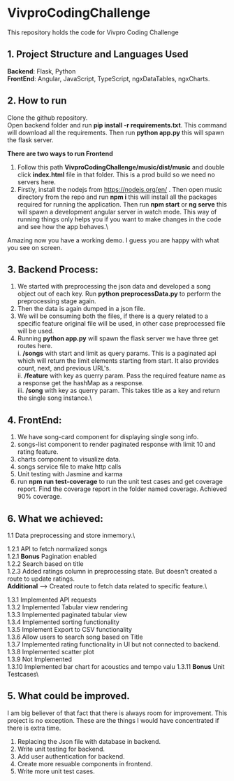 # VivproCodingChallenge
This repository holds the code for Vivpro Coding Challenge


## 1. Project Structure and Languages Used
**Backend**: Flask, Python\
**FrontEnd**: Angular, JavaScript, TypeScript, ngxDataTables, ngxCharts.

## 2. How to run
Clone the github repository.\
Open backend folder and run **pip install -r requirements.txt**. This command will download all the requirements. Then run **python app.py** this will spawn the flask server.

**There are two ways to run Frontend**
1. Follow this path **VivproCodingChallenge/music/dist/music** and double click **index.html** file in that folder. This is a prod build so we need no servers here.
2. Firstly, install the nodejs from https://nodejs.org/en/ . Then open music directory from the repo and run **npm i** this will install all the packages required for running the application. Then run **npm start** or **ng serve** this will spawn a development angular server in watch mode. This way of running things only helps you if you want to make changes in the code and see how the app behaves.\

Amazing now you have a working demo. I guess you are happy with what you see on screen.

## 3. Backend Process:
1. We started with preprocessing the json data and developed a song object out of each key. Run **python preprocessData.py** to perform the preprocessing stage again.
2. Then the data is again dumped in a json file.
3. We will be consuming both the files, if there is a query related to a specific feature original file will be used, in other case preprocessed file will be used.
4. Running **python app.py** will spawn the flask server we have three get routes here.\
  i. **/songs** with start and limit as query params. This is a paginated api which will return the limit elements starting from start. It also provides count, next, and previous URL's.\
  ii. **/feature** with key as querry param. Pass the required feature name as a response get the hashMap as a response.\
  iii. **/song** with key as querry param. This takes title as a key and return the single song instance.\
  
## 4. FrontEnd:
1. We have song-card component for displaying single song info.
2. songs-list component to render paginated response with limit 10 and rating feature.
3. charts component to visualize data.
4. songs service file to make http calls
5. Unit testing with Jasmine and karma
6. run **npm run test-coverage** to run the unit test cases and get coverage report. Find the coverage report in the folder named coverage. Achieved 90% coverage.

## 6. What we achieved:
1.1 Data preprocessing and store inmemory.\

1.2.1 API to fetch normalized songs\
1.2.1 **Bonus** Pagination enabled\
1.2.2 Search based on title\
1.2.3 Added ratings column in preprocessing state. But doesn't created a route to update ratings.\
**Additional** --> Created route to fetch data related to specific feature.\

1.3.1 Implemented API requests\
1.3.2 Implemented Tabular view rendering\
1.3.3 Implemented paginated tabular view\
1.3.4 Implemented sorting functionality\
1.3.5 Implement Export to CSV functionality\
1.3.6 Allow users to search song based on Title\
1.3.7 Implemented rating functionality in UI but not connected to backend.\
1.3.8 Implemented scatter plot\
1.3.9 Not Implemented\
1.3.10 Implemented bar chart for acoustics and tempo valu
1.3.11 **Bonus** Unit Testcases\


## 5. What could be improved.
I am big believer of that fact that there is always room for improvement. This project is no exception. These are the things I would have concentrated if there is extra time.
1. Replacing the Json file with database in backend.
2. Write unit testing for backend.
3. Add user authentication for backend.
4. Create more resuable components in frontend.
5. Write more unit test cases.

